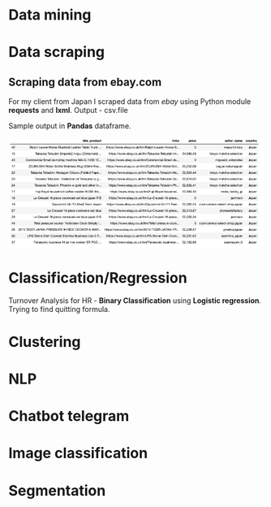 # Data mining 

# Data scraping

## Scraping data from ebay.com
For my client from Japan I scraped data from *ebay* using Python module **requests** and **lxml**.
Output - csv.file

Sample output in **Pandas** dataframe.

![scraped_ebay.png](scraped_ebay.png)

# Classification/Regression

Turnover Analysis for HR - **Binary Classification** using **Logistic regression**.
Trying to find quitting formula.











# Clustering 


# NLP 


# Chatbot telegram


# Image classification


# Segmentation 
